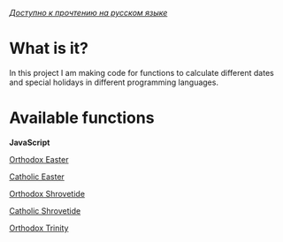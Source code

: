 *[Доступно к прочтению на русском языке](https://github.com/AlexeiCrystal/calendar-calculator/blob/main/README-ru.md)*
# What is it?

In this project I am making code for functions to calculate different dates and special holidays in different programming languages.

# Available functions

**JavaScript**

[Orthodox Easter](https://github.com/AlexeiCrystal/calendar-calculator/blob/main/JavaScript-Calculator/Orthodox-Easter.js)

[Catholic Easter](https://github.com/AlexeiCrystal/calendar-calculator/blob/main/JavaScript-Calculator/Catholic-Easter.js)

[Orthodox Shrovetide](https://github.com/AlexeiCrystal/calendar-calculator/blob/main/JavaScript-Calculator/Orthodox-Shrovetide.js)

[Catholic Shrovetide](https://github.com/AlexeiCrystal/calendar-calculator/blob/main/JavaScript-Calculator/Catholic-Shrovetide.js)

[Orthodox Trinity](https://github.com/AlexeiCrystal/calendar-calculator/blob/main/JavaScript-Calculator/Orthodox-Trinity.js)
